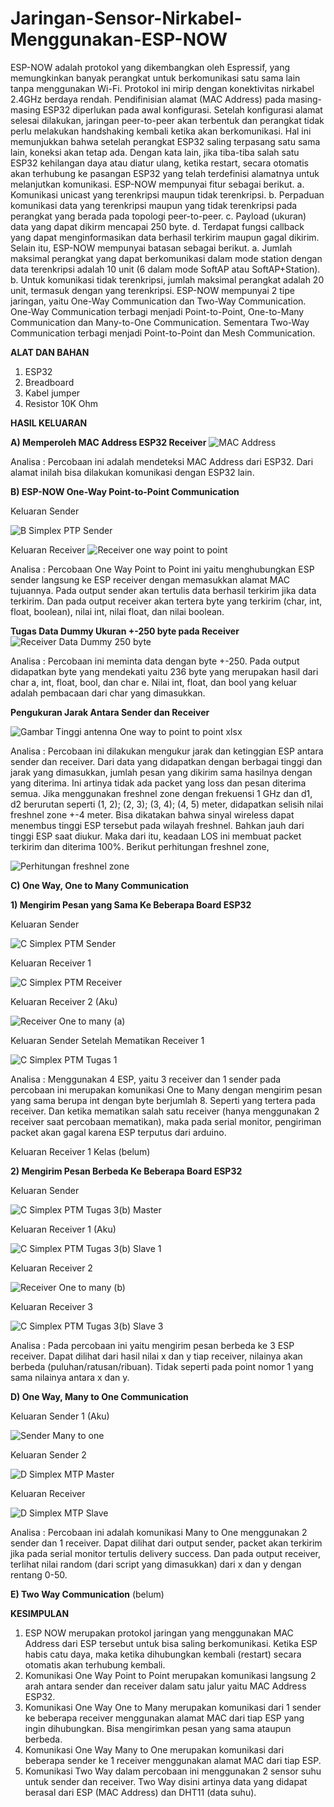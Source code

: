 # Jaringan-Sensor-Nirkabel-Menggunakan-ESP-NOW

ESP-NOW adalah protokol yang dikembangkan oleh Espressif, yang memungkinkan banyak perangkat untuk berkomunikasi satu sama lain tanpa menggunakan Wi-Fi. Protokol ini mirip dengan konektivitas nirkabel 2.4GHz berdaya rendah. Pendifinisian alamat (MAC Address) pada masing-masing ESP32 diperlukan pada awal konfigurasi. Setelah konfigurasi alamat selesai dilakukan, jaringan peer-to-peer akan terbentuk dan perangkat tidak perlu melakukan handshaking kembali ketika akan berkomunikasi. Hal ini memunjukkan bahwa setelah perangkat ESP32 saling terpasang satu sama lain, koneksi akan tetap ada. Dengan kata lain, jika tiba-tiba salah satu ESP32 kehilangan daya atau diatur ulang, ketika restart, secara otomatis akan terhubung ke pasangan ESP32 yang telah terdefinisi alamatnya untuk melanjutkan komunikasi.
ESP-NOW mempunyai fitur sebagai berikut.
a. Komunikasi unicast yang terenkripsi maupun tidak terenkripsi.
b. Perpaduan komunikasi data yang terenkripsi maupun yang tidak terenkripsi pada perangkat yang berada pada topologi peer-to-peer.
c. Payload (ukuran) data yang dapat dikirm mencapai 250 byte.
d. Terdapat fungsi callback yang dapat menginformasikan data berhasil terkirim maupun gagal dikirim.
Selain itu, ESP-NOW mempunyai batasan sebagai berikut.
a. Jumlah maksimal perangkat yang dapat berkomunikasi dalam mode station dengan data terenkripsi adalah 10 unit (6 dalam mode SoftAP atau SoftAP+Station).
b. Untuk komunikasi tidak terenkripsi, jumlah maksimal perangkat adalah 20 unit, termasuk dengan yang terenkripsi.
ESP-NOW mempunyai 2 tipe jaringan, yaitu One-Way Communication dan Two-Way Communication. One-Way Communication terbagi menjadi Point-to-Point, One-to-Many Communication dan Many-to-One Communication. Sementara Two-Way Communication terbagi menjadi Point-to-Point dan Mesh Communication.

**ALAT DAN BAHAN**
1) ESP32
2) Breadboard
3) Kabel jumper
4) Resistor 10K Ohm

**HASIL KELUARAN**

**A) Memperoleh MAC Address ESP32 Receiver**
   ![MAC Address](https://user-images.githubusercontent.com/118364435/206248766-90fccff1-2d21-45b1-985c-32f515150bb0.jpeg)



Analisa : Percobaan ini adalah mendeteksi MAC Address dari ESP32. Dari alamat inilah bisa dilakukan komunikasi dengan ESP32 lain.

**B) ESP-NOW One-Way Point-to-Point Communication**
   
   Keluaran Sender
   
![B  Simplex PTP Sender](https://user-images.githubusercontent.com/118364435/210263182-1f75d640-de70-4a4e-97d3-d0d380d9bc63.png)


   Keluaran Receiver
   ![Receiver one way point to point](https://user-images.githubusercontent.com/118364435/206249400-a70ed2a4-f6b8-46f5-b6ef-b1801506354d.jpeg)
   
   
   Analisa : Percobaan One Way Point to Point ini yaitu menghubungkan ESP sender langsung ke ESP receiver dengan memasukkan alamat MAC tujuannya. Pada output sender akan tertulis data berhasil terkirim jika data terkirim. Dan pada output receiver akan tertera byte yang terkirim (char, int, float, boolean), nilai int, nilai float, dan nilai boolean.
   
   **Tugas Data Dummy Ukuran +-250 byte pada Receiver**
   ![Receiver Data Dummy 250 byte](https://user-images.githubusercontent.com/118364435/206249952-47eb1f2e-0ecc-4f33-849e-4cf7716a46cf.jpeg)
   
   
   Analisa : Percobaan ini meminta data dengan byte +-250. Pada output didapatkan byte yang mendekati yaitu 236 byte yang merupakan hasil dari char a, int, float, bool, dan char e. Nilai int, float, dan bool yang keluar adalah pembacaan dari char yang dimasukkan.
   
   **Pengukuran Jarak Antara Sender dan Receiver**
   
![Gambar Tinggi antenna One way to point to point xlsx](https://user-images.githubusercontent.com/118364435/210261951-761b5321-669e-4fc0-823c-2b9944345291.png)

   
   
   Analisa : Percobaan ini dilakukan mengukur jarak dan ketinggian ESP antara sender dan receiver. Dari data yang didapatkan dengan berbagai tinggi dan jarak yang dimasukkan, jumlah pesan yang dikirim sama hasilnya dengan yang diterima. Ini artinya tidak ada packet yang loss dan pesan diterima semua. Jika menggunakan freshnel zone dengan frekuensi 1 GHz dan d1, d2 berurutan seperti (1, 2); (2, 3); (3, 4); (4, 5) meter, didapatkan selisih nilai freshnel zone +-4 meter. Bisa dikatakan bahwa sinyal wireless dapat menembus tinggi ESP tersebut pada wilayah freshnel. Bahkan jauh dari tinggi ESP saat diukur. Maka dari itu, keadaan LOS ini membuat packet terkirim dan diterima 100%. Berikut perhitungan freshnel zone,
   
   ![Perhitungan freshnel zone](https://user-images.githubusercontent.com/118364435/210935465-fa9a9280-6514-49e0-918c-fc8d3320eb3e.PNG)

   
**C) One Way, One to Many Communication**

   **1) Mengirim Pesan yang Sama Ke Beberapa Board ESP32**
  
  Keluaran Sender
  
![C  Simplex PTM Sender](https://user-images.githubusercontent.com/118364435/210262013-7c4296aa-c2f2-449c-8968-e28fc0ad2f04.png)
        
        
  Keluaran Receiver 1
  
![C  Simplex PTM Receiver](https://user-images.githubusercontent.com/118364435/210262046-8aed3cf9-e532-4659-9eb0-cdb6053db34e.png)
                  
                  
  Keluaran Receiver 2 (Aku)
  
  ![Receiver One to many (a)](https://user-images.githubusercontent.com/118364435/206256450-e9c84540-2799-4772-9213-293b1802c539.jpeg)
        
          
  Keluaran Sender Setelah Mematikan Receiver 1
  
![C  Simplex PTM Tugas 1](https://user-images.githubusercontent.com/118364435/210264524-13c12f4a-bd52-42ac-a60f-ceaff68f148e.png)

  
  Analisa : Menggunakan 4 ESP, yaitu 3 receiver dan 1 sender pada percobaan ini merupakan komunikasi One to Many dengan mengirim pesan yang sama berupa int dengan byte berjumlah 8. Seperti yang tertera pada receiver. Dan ketika mematikan salah satu receiver (hanya menggunakan 2 receiver saat percobaan mematikan), maka pada serial monitor, pengiriman packet akan gagal karena ESP terputus dari arduino.
  
  Keluaran Receiver 1 Kelas (belum)
  
          
   **2) Mengirim Pesan Berbeda Ke Beberapa Board ESP32**
     
   Keluaran Sender
   
![C  Simplex PTM Tugas 3(b) Master](https://user-images.githubusercontent.com/118364435/210262603-6f2d8f88-7066-4209-9351-1ed68fb548f4.png)


   Keluaran Receiver 1 (Aku)
   
![C  Simplex PTM Tugas 3(b) Slave 1](https://user-images.githubusercontent.com/118364435/210262684-dbf0b2b6-1009-4e90-81d9-58def36275ce.png)
        
        
   Keluaran Receiver 2
   
![Receiver One to many (b)](https://user-images.githubusercontent.com/118364435/206256561-834c725e-d62e-4e39-bc3a-0944ed3b1777.jpeg)
   
   
   Keluaran Receiver 3
   
![C  Simplex PTM Tugas 3(b) Slave 3](https://user-images.githubusercontent.com/118364435/210262633-c5e9eaa7-15cb-458f-b285-cda627909679.png)
          
          
   Analisa : Pada percobaan ini yaitu mengirim pesan berbeda ke 3 ESP receiver. Dapat dilihat dari hasil nilai x dan y tiap receiver, nilainya akan berbeda (puluhan/ratusan/ribuan). Tidak seperti pada point nomor 1 yang sama nilainya antara x dan y.
   
**D) One Way, Many to One Communication**

   Keluaran Sender 1 (Aku)
   
![Sender Many to one](https://user-images.githubusercontent.com/118364435/206255892-f2f618ec-95de-4e8c-9175-221b0f730c1f.jpeg)
    
    
   Keluaran Sender 2
   
![D  Simplex MTP Master](https://user-images.githubusercontent.com/118364435/210262725-f5fc17cd-c21b-46ad-9841-6357461b59d6.png)
  
     
   Keluaran Receiver
   
![D  Simplex MTP Slave](https://user-images.githubusercontent.com/118364435/210262748-81f3cc3c-855d-4151-b852-6f830f47dd8d.png)


   Analisa : Percobaan ini adalah komunikasi Many to One menggunakan 2 sender dan 1 receiver. Dapat dilihat dari output sender, packet akan terkirim jika pada serial monitor tertulis delivery success. Dan pada output receiver, terlihat nilai random (dari script yang dimasukkan) dari x dan y dengan rentang 0-50.
   
**E) Two Way Communication** (belum)

     

**KESIMPULAN**
1) ESP NOW merupakan protokol jaringan yang menggunakan MAC Address dari ESP tersebut untuk bisa saling berkomunikasi. Ketika ESP habis catu daya, maka ketika dihubungkan kembali (restart) secara otomatis akan terhubung kembali.
2) Komunikasi One Way Point to Point merupakan komunikasi langsung 2 arah antara sender dan receiver dalam satu jalur yaitu MAC Address ESP32.
3) Komunikasi One Way One to Many merupakan komunikasi dari 1 sender ke beberapa receiver menggunakan alamat MAC dari tiap ESP yang ingin dihubungkan. Bisa mengirimkan pesan yang sama ataupun berbeda.
4) Komunikasi One Way Many to One merupakan komunikasi dari beberapa sender ke 1 receiver menggunakan alamat MAC dari tiap ESP.
5) Komunikasi Two Way dalam percobaan ini menggunakan 2 sensor suhu untuk sender dan receiver. Two Way disini artinya data yang didapat berasal dari ESP (MAC Address) dan DHT11 (data suhu). 

